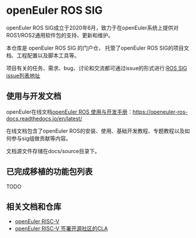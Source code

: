# openEuler ROS SIG

openEuler ROS SIG成立于2020年6月，致力于在openEuler系统上提供对ROS1/ROS2通用软件包的支持、更新和维护。

本仓库是 openEuler ROS SIG 的门户仓， 托管了openEuler ROS SIG的项目文档、工程配置以及脚本工具等。

项目有关的任务、需求、bug、讨论和交流都可通过issue的形式进行:[ROS SIG issue列表地址](https://gitee.com/openeuler/ros/issues)

## 使用与开发文档

openEuler在线文档[openEuler ROS 使用与开发手册](https://openeuler-ros-docs.readthedocs.io/en/latest/)：https://openeuler-ros-docs.readthedocs.io/en/latest/

在线文档包含了openEuler ROS的安装、使用、基础开发教程、专题教程以及如何参与sig组做贡献等内容。

文档源文件存储在docs/source目录下。



## 已完成移植的功能包列表

TODO



## 相关文档和仓库

- [openEuler RISC-V](https://gitee.com/openeuler/RISC-V)
- [openEuler RISC-V 签署开源社区的CLA](https://gitee.com/openeuler/RISC-V/blob/master/doc/tutorials/account-oE-CLA.md)
